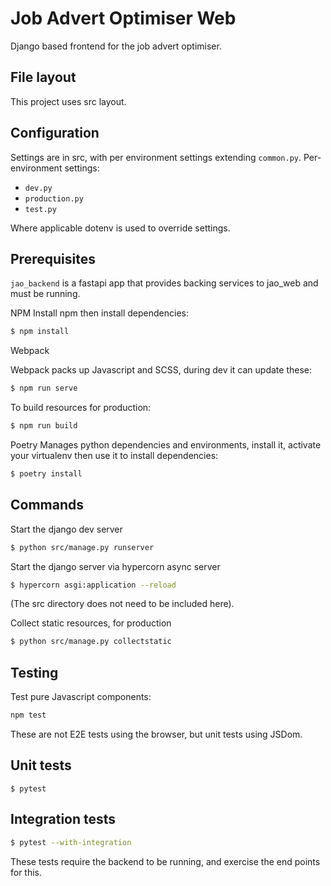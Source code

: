 Job Advert Optimiser Web
==

Django based frontend for the job advert optimiser.


File layout
---

This project uses src layout.


Configuration
---

Settings are in src, with per environment settings extending `common.py`.
Per-environment settings:
- `dev.py`
- `production.py`
- `test.py`

Where applicable dotenv is used to override settings.


Prerequisites
---
`jao_backend` is a fastapi app that provides backing services to jao_web and must be running.


NPM
Install npm then install dependencies:

```sh
$ npm install
```

Webpack

Webpack packs up Javascript and SCSS, during dev it can update these:

```sh
$ npm run serve
```

To build resources for production:

```sh
$ npm run build
```


Poetry
Manages python dependencies and environments, install it, activate your virtualenv then use
it to install dependencies:

```sh
$ poetry install
```


Commands
---

Start the django dev server
```sh
$ python src/manage.py runserver
```


Start the django server via hypercorn async server
```sh
$ hypercorn asgi:application --reload
```

(The src directory does not need to be included here).


Collect static resources, for production
```sh
$ python src/manage.py collectstatic
```


Testing
---

Test pure Javascript components:

```sh
npm test
```

These are not E2E tests using the browser, but unit tests using JSDom.


Unit tests
---

```
$ pytest
```

Integration tests
---

```sh
$ pytest --with-integration
```

These tests require the backend to be running, and exercise the end points for this.
